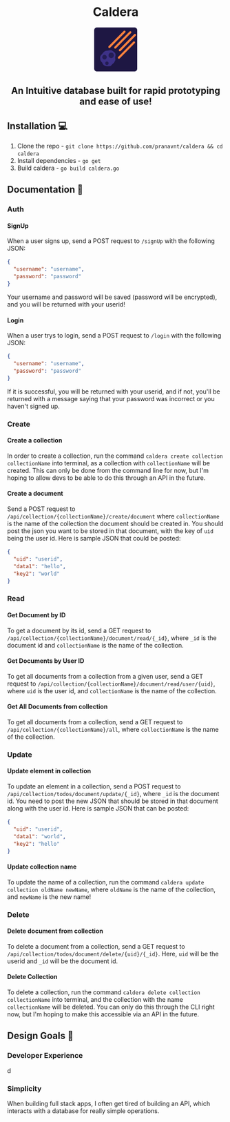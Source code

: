 <h1 align="center">Caldera</h1> 
<p align="center">
    <img src="./.github/logo.png" width="20%" />
</p>
<h2 align="center">An Intuitive database built for rapid prototyping and ease of use!</h2>

## Installation 💻

1. Clone the repo - `git clone https://github.com/pranavnt/caldera && cd caldera`
2. Install dependencies - `go get`
3. Build caldera - `go build caldera.go`

## Documentation 📝

### Auth
#### SignUp

When a user signs up, send a POST request to `/signUp` with the following JSON:

```json
{
  "username": "username",
  "password": "password"
}
```

Your username and password will be saved (password will be encrypted), and you will be returned with your userid!

#### Login

When a user trys to login, send a POST request to `/login` with the following JSON:

```json
{
  "username": "username",
  "password": "password"
}
```

If it is successful, you will be returned with your userid, and if not, you'll be returned with a message saying that your password was incorrect or you haven't signed up.

### Create

#### Create a collection

In order to create a collection, run the command `caldera create collection collectionName` into terminal, as a collection with `collectionName` will be created. This can only be done from the command line for now, but I'm hoping to allow devs to be able to do this through an API in the future.

#### Create a document

Send a POST request to `/api/collection/{collectionName}/create/document` where `collectionName` is the name of the collection the document should be created in.
You should post the json you want to be stored in that document, with the key of `uid` being the user id. Here is sample JSON that could be posted:

```json
{
  "uid": "userid",
  "data1": "hello",
  "key2": "world"
}
```

### Read

#### Get Document by ID

To get a document by its id, send a GET request to `/api/collection/{collectionName}/document/read/{_id}`, where `_id` is the document id and `collectionName` is the name of the collection.

#### Get Documents by User ID

To get all documents from a collection from a given user, send a GET request to `/api/collection/{collectionName}/document/read/user/{uid}`, where `uid` is the user id, and `collectionName` is the name of the collection.

#### Get All Documents from collection

To get all documents from a collection, send a GET request to `/api/collection/{collectionName}/all`, where `collectionName` is the name of the collection.

### Update

#### Update element in collection

To update an element in a collection, send a POST request to `/api/collection/todos/document/update/{_id}`, where `_id` is the document id. You need to post the new JSON that should be stored in that document along with the user id. Here is sample JSON that can be posted:

```json
{
  "uid": "userid",
  "data1": "world",
  "key2": "hello"
}
```

#### Update collection name

To update the name of a collection, run the command `caldera update collection oldName newName`, where `oldName` is the name of the collection, and `newName` is the new name!

### Delete

#### Delete document from collection

To delete a document from a collection, send a GET request to `/api/collection/todos/document/delete/{uid}/{_id}`. Here, `uid` will be the userid and `_id` will be the document id.

#### Delete Collection

To delete a collection, run the command `caldera delete collection collectionName` into terminal, and the collection with the name `collectionName` will be deleted. You can only do this through the CLI right now, but I'm hoping to make this accessible via an API in the future.

## Design Goals 🎨

### Developer Experience

d

### Simplicity

When building full stack apps, I often get tired of building an API, which interacts with a database for really simple operations.
